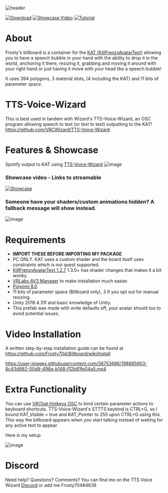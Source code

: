 ![header](https://user-images.githubusercontent.com/36753686/199162650-07b260bb-94d0-4bbd-be3f-fffd56edb8d4.png)

[![Download](https://img.shields.io/badge/-DOWNLOAD-brightgreen)](https://github.com/Frosty704/Billboard/releases/download/v3.0.2/Frosty.Billboard.v3.0.2.unitypackage)
[![Showcase Video](https://img.shields.io/badge/-Showcase%20Video-red)](https://streamable.com/e/jeu2gx) 
[![Tutorial](https://img.shields.io/badge/-Installation%20Tutorial%20Video-blue)](https://github.com/Frosty704/Billboard#video-installation) 
# About

Frosty's billboard is a container for the [KAT (KillFrenzyAvatarText)](https://github.com/killfrenzy96/KillFrenzyAvatarText)
allowing you to have a speech bubble in your hand with the ability to drop it in the world, anchoring it there, resizing it, grabbing and moving it around with your right hand or just having it move with your head like a speech bubble!


It uses 394 polygons, 3 material slots, (4 including the KAT) and 11 bits of parameter space.


# TTS-Voice-Wizard
This is best used in tandem with Wizard's TTS-Voice-Wizard, an OSC program allowing speech to text (or text to text) outputting to the KAT! https://github.com/VRCWizard/TTS-Voice-Wizard 


# Features & Showcase
Spotify output to KAT using [TTS-Voice-Wizard](https://github.com/VRCWizard/TTS-Voice-Wizard )
![image](https://user-images.githubusercontent.com/36753686/197398360-ffad9c68-876b-4680-98fd-96e8c8ec8de7.png)

### Showcase video - Links to streamable
[![Showcase](https://user-images.githubusercontent.com/36753686/199163258-6c304c18-da1d-4a83-b277-dc014a24e10b.png)](https://streamable.com/e/jeu2gx "Showcase")


### Someone have your shaders/custom animations hidden? A fallback message will show instead. 
![image](https://user-images.githubusercontent.com/36753686/201904728-772a6473-6b14-4175-8437-612a9babe63b.png)

# Requirements 
- **IMPORT THESE BEFORE IMPORTING MY PACKAGE**
- PC ONLY. KAT uses a custom shader and the board itself uses constraints which is not quest supported.
- [KillFrenzyAvatarText 1.2.7](https://github.com/killfrenzy96/KillFrenzyAvatarText/releases/tag/1.2.7) 1.3.0+ has shader changes that makes it a bit wonky.
- [VRLabs AV3 Manager](https://github.com/VRLabs/Avatars-3.0-Manager) to make installation much easier.
- [Poiyomi 8.0](https://github.com/poiyomi/PoiyomiToonShader) 
- 11 bits of parameter space (Billboard only), 3 if you opt out for manual resizing.
- Unity 2019.4.31f and basic knowledge of Unity.
- This prefab was made with write defaults off, your avatar should too to avoid potential issues.


# Video Installation

A written step-by-step installation guide can be found at https://github.com/Frosty704/Billboard/wiki/Install

https://user-images.githubusercontent.com/36753686/198885603-8c43d992-00d9-498a-b148-f12b81fe04a5.mp4


# Extra Functionality

You can use [VRChat Hotkeys OSC](https://gitlab.com/ameliend/vrchat-hotkeys-osc/-/releases) to bind certain parameter actions to keyboard shortcuts. TTS-Voice-Wizard's STTTS keybind is CTRL+G, so I bound KAT_Visible = true and KAT_Pointer to 255 upon CTRL+G using this. This way the billboard appears when you start talking instead of waiting for any active text to appear

Here is my setup

![image](https://user-images.githubusercontent.com/36753686/199845675-70b3defd-4e18-410c-8ece-e5b1cafc785a.png)




# Discord
Need help? Questions? Comments? You can find me on the TTS Voice Wizard [Discord](https://discord.gg/8ttJKtQaMc) or add me Frosty704#4638




